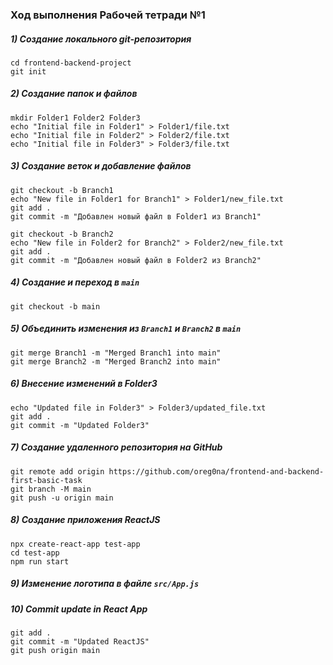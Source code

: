 ### Ход выполнения Рабочей тетради №1

##### 1) Создание локального git-репозитория

```shell
cd frontend-backend-project
git init
```

##### 2) Создание папок и файлов

```shell
mkdir Folder1 Folder2 Folder3
echo "Initial file in Folder1" > Folder1/file.txt
echo "Initial file in Folder2" > Folder2/file.txt
echo "Initial file in Folder3" > Folder3/file.txt
```

##### 3) Создание веток и добавление файлов

```shell
git checkout -b Branch1
echo "New file in Folder1 for Branch1" > Folder1/new_file.txt
git add .
git commit -m "Добавлен новый файл в Folder1 из Branch1"

git checkout -b Branch2
echo "New file in Folder2 for Branch2" > Folder2/new_file.txt
git add .
git commit -m "Добавлен новый файл в Folder2 из Branch2"
```

##### 4) Создание и переход в `main`

```shell
git checkout -b main
```

##### 5) Объединить изменения из `Branch1` и `Branch2` в `main`

```shell
git merge Branch1 -m "Merged Branch1 into main"
git merge Branch2 -m "Merged Branch2 into main"
```

##### 6) Внесение изменений в Folder3

```shell
echo "Updated file in Folder3" > Folder3/updated_file.txt
git add .
git commit -m "Updated Folder3"
```

##### 7) Создание удаленного репозитория на GitHub

```shell
git remote add origin https://github.com/oreg0na/frontend-and-backend-first-basic-task
git branch -M main
git push -u origin main
```

##### 8) Создание приложения ReactJS

```shell
npx create-react-app test-app
cd test-app
npm run start
```

##### 9) Изменение логотипа в файле `src/App.js`

##### 10) Commit update in React App

```shell
git add .
git commit -m "Updated ReactJS"
git push origin main
```
